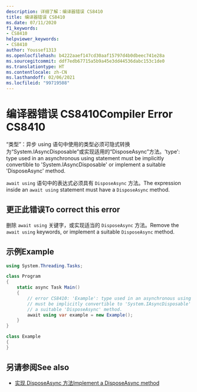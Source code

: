 ```yaml
---
description: 详细了解：编译器错误 CS8410
title: 编译器错误 CS8410
ms.date: 07/11/2020
f1_keywords:
- CS8410
helpviewer_keywords:
- CS8410
author: Youssef1313
ms.openlocfilehash: b4222aaef147cd30aaf15797d4b0dbeec741e28a
ms.sourcegitcommit: ddf7edb67715a5b9a45e3dd44536dabc153c1de0
ms.translationtype: HT
ms.contentlocale: zh-CN
ms.lasthandoff: 02/06/2021
ms.locfileid: "99719508"
---
```

# <a name="compiler-error-cs8410"></a><span data-ttu-id="911b4-103">编译器错误 CS8410</span><span class="sxs-lookup"><span data-stu-id="911b4-103">Compiler Error CS8410</span></span>

<span data-ttu-id="911b4-104">“类型”：异步 using 语句中使用的类型必须可隐式转换为“System.IAsyncDisposable”或实现适用的“DisposeAsync”方法。</span><span class="sxs-lookup"><span data-stu-id="911b4-104">'type': type used in an asynchronous using statement must be implicitly convertible to 'System.IAsyncDisposable' or implement a suitable 'DisposeAsync' method.</span></span>

<span data-ttu-id="911b4-105">`await using` 语句中的表达式必须具有 `DisposeAsync` 方法。</span><span class="sxs-lookup"><span data-stu-id="911b4-105">The expression inside an `await using` statement must have a `DisposeAsync` method.</span></span>

## <a name="to-correct-this-error"></a><span data-ttu-id="911b4-106">更正此错误</span><span class="sxs-lookup"><span data-stu-id="911b4-106">To correct this error</span></span>

<span data-ttu-id="911b4-107">删除 `await using` 关键字，或实现适当的 `DisposeAsync` 方法。</span><span class="sxs-lookup"><span data-stu-id="911b4-107">Remove the `await using` keywords, or implement a suitable `DisposeAsync` method.</span></span>

## <a name="example"></a><span data-ttu-id="911b4-108">示例</span><span class="sxs-lookup"><span data-stu-id="911b4-108">Example</span></span>

```csharp
using System.Threading.Tasks;

class Program
{
    static async Task Main()
    {
        // error CS8410: 'Example': type used in an asynchronous using statement
        // must be implicitly convertible to 'System.IAsyncDisposable' or implement
        // a suitable 'DisposeAsync' method.
        await using var example = new Example();
    }
}

class Example
{
}
```

## <a name="see-also"></a><span data-ttu-id="911b4-109">另请参阅</span><span class="sxs-lookup"><span data-stu-id="911b4-109">See also</span></span>

- [<span data-ttu-id="911b4-110">实现 DisposeAsync 方法</span><span class="sxs-lookup"><span data-stu-id="911b4-110">Implement a DisposeAsync method</span></span>](../../../standard/garbage-collection/implementing-disposeasync.md)
